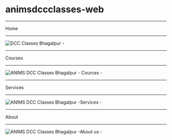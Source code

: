 # animsdccclasses-web
*************************
Home
*************************
![DCC Classes Bhagalpur - ](https://github.com/Deepak02-singh/animsdccclasses-web/assets/63626210/53cb21a1-ba64-4f4c-8a9e-ca6b607d777c)
*************************
Courses 
*************************
![ANIMS   DCC Classes Bhagalpur - Cources - ](https://github.com/Deepak02-singh/animsdccclasses-web/assets/63626210/5b4b1a24-d30d-44be-bc45-0dc1437bd06a)
*************************
Services
*************************
![ANIMS   DCC Classes Bhagalpur -Services - ](https://github.com/Deepak02-singh/animsdccclasses-web/assets/63626210/51c05267-b58e-4ffb-b10e-89ea67e34822)
*************************
About
*************************
![ANIMS   DCC Classes Bhagalpur -About us - ](https://github.com/Deepak02-singh/animsdccclasses-web/assets/63626210/0f9c6a03-3cb2-4db4-9143-1be5900e6424)
